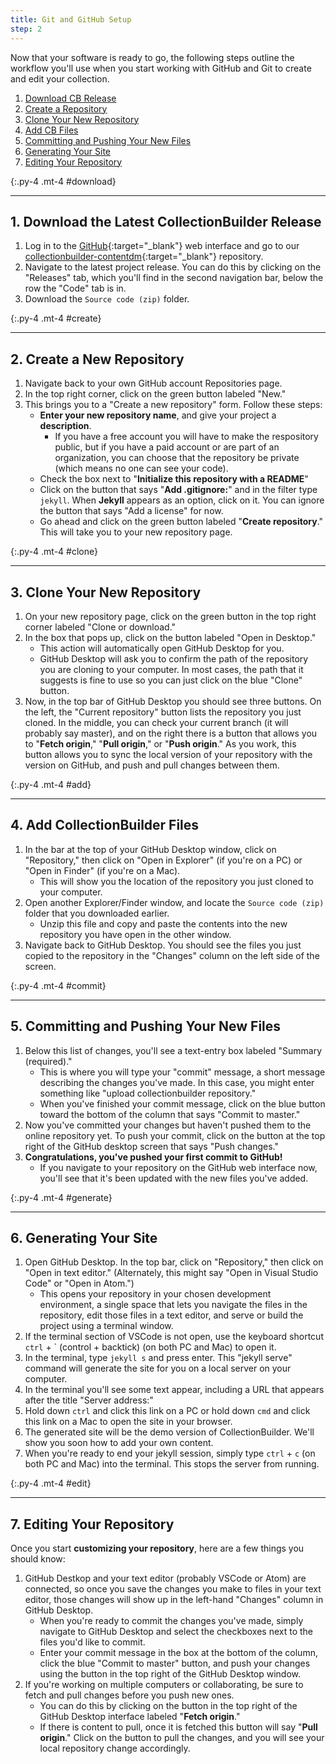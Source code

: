 ```yaml
---
title: Git and GitHub Setup
step: 2
---
```


Now that your software is ready to go, the following steps outline the workflow you'll use when you start working with GitHub and Git to create and edit your collection.

1. [Download CB Release](#download)
2. [Create a Repository](#create)
3. [Clone Your New Repository](#clone)
4. [Add CB Files](#add)
5. [Committing and Pushing Your New Files](#commit)
6. [Generating Your Site](#generate)
7. [Editing Your Repository](#edit)


{:.py-4 .mt-4 #download}
***

## 1. Download the Latest CollectionBuilder Release

1. Log in to the [GitHub](https://github.com){:target="_blank"} web interface and go to our [collectionbuilder-contentdm](https://github.com/CollectionBuilder/collectionbuilder-contentdm){:target="_blank"} repository.
2. Navigate to the latest project release. You can do this by clicking on the "Releases" tab, which you'll find in the second navigation bar, below the row the "Code" tab is in. 
3. Download the `Source code (zip)` folder.

{:.py-4 .mt-4 #create}
***

## 2. Create a New Repository

1. Navigate back to your own GitHub account Repositories page.
2. In the top right corner, click on the green button labeled "New."
3. This brings you to a "Create a new repository" form. Follow these steps:
    - **Enter your new repository name**, and give your project a **description**. 
        - If you have a free account you will have to make the respository public, but if you have a paid account or are part of an organization, you can choose that the repository be private (which means no one can see your code). 
    - Check the box next to "**Initialize this repository with a README**"
    - Click on the button that says "**Add .gitignore:**" and in the filter type `jekyll`. When **Jekyll** appears as an option, click on it. You can ignore the button that says "Add a license" for now.
    - Go ahead and click on the green button labeled "**Create repository**." This will take you to your new repository page.

{:.py-4 .mt-4 #clone}
***

## 3. Clone Your New Repository

1. On your new repository page, click on the green button in the top right corner labeled "Clone or download."
2. In the box that pops up, click on the button labeled "Open in Desktop." 
    - This action will automatically open GitHub Desktop for you. 
    - GitHub Desktop will ask you to confirm the path of the repository you are cloning to your computer. In most cases, the path that it suggests is fine to use so you can just click on the blue "Clone" button.
3. Now, in the top bar of GitHub Desktop you should see three buttons. On the left, the "Current repository" button lists the repository  you just cloned. In the middle, you can check your current branch (it will probably say master), and on the right there is a button that allows you to "**Fetch origin**," "**Pull origin**," or "**Push origin**." As you work, this button allows you to sync the local version of your repository with the version on GitHub, and push and pull changes between them.

{:.py-4 .mt-4 #add}
***

## 4. Add CollectionBuilder Files

1. In the bar at the top of your GitHub Desktop window, click on "Repository," then click on "Open in Explorer" (if you're on a PC) or "Open in Finder" (if you're on a Mac). 
    - This will show you the location of the repository you just cloned to your computer.
2. Open another Explorer/Finder window, and locate the `Source code (zip)` folder that you downloaded earlier. 
    - Unzip this file and copy and paste the contents into the new repository you have open in the other window.
3. Navigate back to GitHub Desktop. You should see the files you just copied to the repository in the "Changes" column on the left side of the screen.

{:.py-4 .mt-4 #commit}
***

## 5. Committing and Pushing Your New Files

1. Below this list of changes, you'll see a text-entry box labeled "Summary (required)." 
    - This is where you will type your "commit" message, a short message describing the changes you've made. In this case, you might enter something like "upload collectionbuilder repository." 
    - When you've finished your commit message, click on the blue button toward the bottom of the column that says "Commit to master."
2. Now you've committed your changes but haven't pushed them to the online repository yet. To push your commit, click on the button at the top right of the GitHub desktop screen that says "Push changes."
3. **Congratulations, you've pushed your first commit to GitHub!** 
    - If you navigate to your repository on the GitHub web interface now, you'll see that it's been updated with the new files you've added.

{:.py-4 .mt-4 #generate}
***

## 6. Generating Your Site

1. Open GitHub Desktop. In the top bar, click on "Repository," then click on "Open in text editor." (Alternately, this might say "Open in Visual Studio Code" or "Open in Atom.") 
    - This opens your repository in your chosen development environment, a single space that lets you navigate the files in the repository, edit those files in a text editor, and serve or build the project using a terminal window.
2. If the terminal section of VSCode is not open, use the keyboard shortcut `ctrl` + ` (control + backtick) (on both PC and Mac) to open it. 
3. In the terminal, type `jekyll s` and press enter. This "jekyll serve" command will generate the site for you on a local server on your computer. 
4. In the terminal you'll see some text appear, including a URL that appears after the title "Server address:"
5. Hold down `ctrl` and click this link on a PC or hold down `cmd` and click this link on a Mac to open the site in your browser.
6. The generated site will be the demo version of CollectionBuilder. We'll show you soon how to add your own content.
7. When you're ready to end your jekyll session, simply type `ctrl` + `c` (on both PC and Mac) into the terminal. This stops the server from running.

{:.py-4 .mt-4 #edit}
***

## 7. Editing Your Repository

Once you start **customizing your repository**, here are a few things you should know:

1. GitHub Destkop and your text editor (probably VSCode or Atom) are connected, so once you save the changes you make to files in your text editor, those changes will show up in the left-hand "Changes" column in GitHub Desktop. 
    - When you're ready to commit the changes you've made, simply navigate to GitHub Desktop and select the checkboxes next to the files you'd like to commit. 
    - Enter your commit message in the box at the bottom of the column, click the blue "Commit to master" button, and push your changes using the button in the top right of the GitHub Desktop window.
2. If you're working on multiple computers or collaborating, be sure to fetch and pull changes before you push new ones. 
    - You can do this by clicking on the button in the top right of the GitHub Desktop interface labeled "**Fetch origin**." 
    - If there is content to pull, once it is fetched this button will say "**Pull origin**." Click on the button to pull the changes, and you will see your local repository change accordingly.